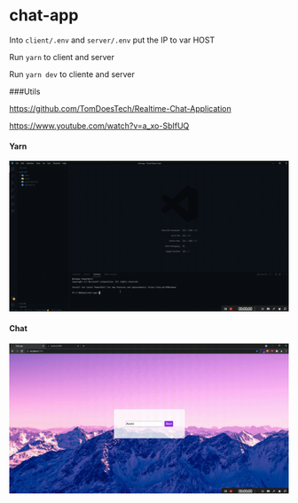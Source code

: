 # chat-app

Into `client/.env` and `server/.env` put the IP to var HOST

Run `yarn` to client and server

Run `yarn dev` to cliente and server

###Utils 

  https://github.com/TomDoesTech/Realtime-Chat-Application

  https://www.youtube.com/watch?v=a_xo-SbIfUQ


#### Yarn
![Alt Text](https://raw.githubusercontent.com/afgomesdev/chat-app/main/supportMaterial/yarn.gif)
#### Chat
![Alt Text](https://raw.githubusercontent.com/afgomesdev/chat-app/main/supportMaterial/chat.gif)
